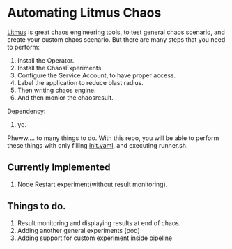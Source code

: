 # Automating Litmus Chaos

[Litmus](https://litmuschaos.io/)  is great chaos engineering tools, to test general chaos scenario, and create your custom chaos scenario. But there are many steps that you need to perform:
1. Install the Operator.
2. Install the ChaosExperiments
3. Configure the Service Account, to have proper access.
4. Label the application to reduce blast radius.
5. Then writing chaos engine. 
6. And then monior the chaosresult.

Dependency: 
1. yq.

Pheww.... to many things to do. With this repo, you will be able to perform these things with only filling [init.yaml](./init.yaml). and executing runner.sh.
## Currently Implemented
1. Node Restart experiment(without result monitoring).
## Things to do.
1. Result monitoring and displaying results at end of chaos.
2. Adding another general experiments (pod)
3. Adding support for custom experiment inside pipeline
